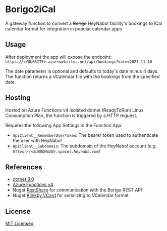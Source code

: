 # Borigo2iCal

A gateway function to convert a ~~Borigo~~ HeyNabo! facility's bookings to iCal calendar format for 
integration in popular calendar apps.


## Usage

After deployment the app will expose the endpoint: `https://<YOURSITE>.azurewebsites.net/api/bookings?date=2023-11-10`

The date parameter is optional and defaults to today's date minus 4 days.
The function returns a VCalendar file with the bookings from the specified date.

## Hosting

Hosted on Azure Functions v4 isolated dotnet (ReadyToRun) Linux Consumption Plan, the function is triggered by a HTTP request.

Requires the following App Settings in the Function App:

- `ApiClient__RememberUserToken`: The bearer token used to authenticate the user with HeyNabo!
- `ApiClient__Subdomain`: The subdomain of the HeyNabo! account *(e.g. `https://<SUBDOMAIN>.spaces.heynabo.com`)*


## References

- [dotnet 8.0](https://dotnet.microsoft.com/en-us/download/dotnet/8.0)
- [Azure Functions v4](https://docs.microsoft.com/en-us/azure/azure-functions/functions-versions)
- Nuget [RestSharp](https://github.com/restsharp/RestSharp) for communication with the Borigo REST API
- Nuget [Klinkby.VCard](https://github.com/klinkby/klinkby.vcard) for serializing to VCalendar format


## License

[MIT Licensed](LICENSE).

